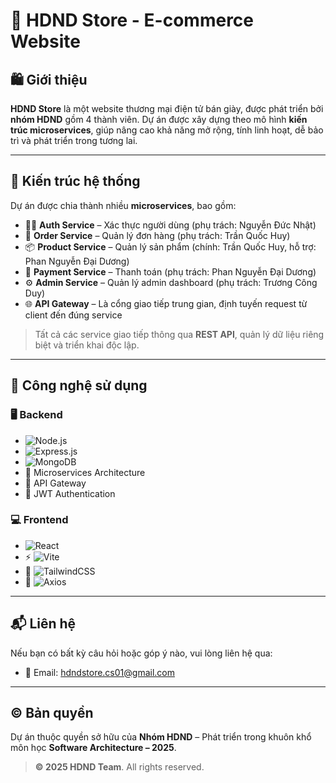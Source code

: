 # 👟 **HDND Store** - E-commerce Website

## 🛍️ Giới thiệu

**HDND Store** là một website thương mại điện tử bán giày, được phát triển bởi **nhóm HDND** gồm 4 thành viên. Dự án được xây dựng theo mô hình **kiến trúc microservices**, giúp nâng cao khả năng mở rộng, tính linh hoạt, dễ bảo trì và phát triển trong tương lai.

---

## 🧱 Kiến trúc hệ thống

Dự án được chia thành nhiều **microservices**, bao gồm:

- 🧑‍💼 **Auth Service** – Xác thực người dùng (phụ trách: Nguyễn Đức Nhật)  
- 🛒 **Order Service** – Quản lý đơn hàng (phụ trách: Trần Quốc Huy)  
- 📦 **Product Service** – Quản lý sản phẩm (chính: Trần Quốc Huy, hỗ trợ: Phan Nguyễn Đại Dương)
- 🧩 **Payment Service** – Thanh toán (phụ trách: Phan Nguyễn Đại Dương)  
- ⚙️ **Admin Service** – Quản lý admin dashboard (phụ trách: Trương Công Duy)  
- 🌐 **API Gateway** – Là cổng giao tiếp trung gian, định tuyến request từ client đến đúng service  

> Tất cả các service giao tiếp thông qua **REST API**, quản lý dữ liệu riêng biệt và triển khai độc lập.

---

## 🧰 Công nghệ sử dụng

### 🖥️ Backend
- ![Node.js](https://img.shields.io/badge/Node.js-339933?logo=node.js&logoColor=white) 
- ![Express.js](https://img.shields.io/badge/Express.js-000000?logo=express&logoColor=white) 
- ![MongoDB](https://img.shields.io/badge/MongoDB-47A248?logo=mongodb&logoColor=white) 
- 🧩 Microservices Architecture  
- 🔀 API Gateway  
- 🔐 JWT Authentication  

### 💻 Frontend
- ![React](https://img.shields.io/badge/React-20232A?logo=react&logoColor=61DAFB)  
- ⚡ ![Vite](https://img.shields.io/badge/Vite-646CFF?logo=vite&logoColor=white)  
- 🎨 ![TailwindCSS](https://img.shields.io/badge/TailwindCSS-06B6D4?logo=tailwindcss&logoColor=white) 
- 🔗 ![Axios](https://img.shields.io/badge/Axios-5A29E4?logo=axios&logoColor=white)

---

## 📬 Liên hệ

Nếu bạn có bất kỳ câu hỏi hoặc góp ý nào, vui lòng liên hệ qua:

- 📧 Email: hdndstore.cs01@gmail.com

---

## ©️ Bản quyền

Dự án thuộc quyền sở hữu của **Nhóm HDND** – Phát triển trong khuôn khổ môn học **Software Architecture – 2025**.

> **© 2025 HDND Team**. All rights reserved.
